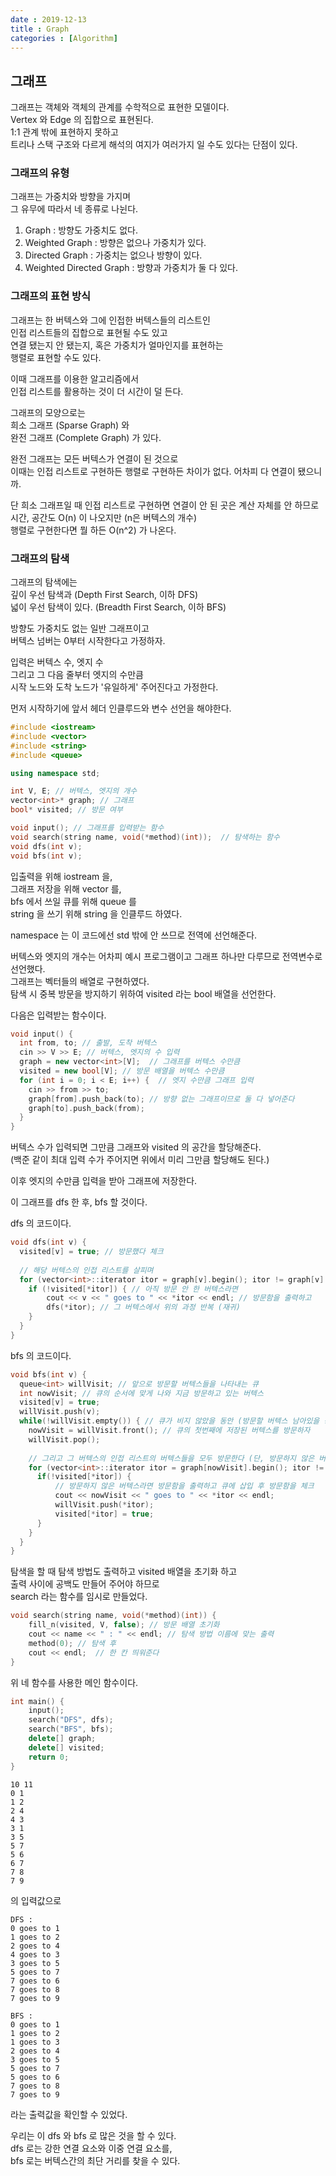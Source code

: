 ```yaml
---
date : 2019-12-13
title : Graph
categories : [Algorithm]
---
```


## 그래프

그래프는 객체와 객체의 관계를 수학적으로 표현한 모델이다.   
Vertex 와 Edge 의 집합으로 표현된다.  
1:1 관계 밖에 표현하지 못하고  
트리나 스택 구조와 다르게 해석의 여지가 여러가지 일 수도 있다는 단점이 있다.  

### 그래프의 유형  

그래프는 가중치와 방향을 가지며  
그 유무에 따라서 네 종류로 나뉜다.  

1. Graph : 방향도 가중치도 없다.  
2. Weighted Graph : 방향은 없으나 가중치가 있다.  
3. Directed Graph : 가중치는 없으나 방향이 있다.  
4. Weighted Directed Graph : 방향과 가중치가 둘 다 있다.  

### 그래프의 표현 방식

그래프는 한 버텍스와 그에 인접한 버텍스들의 리스트인  
인접 리스트들의 집합으로 표현될 수도 있고  
연결 됐는지 안 됐는지, 혹은 가중치가 얼마인지를 표현하는  
행렬로 표현할 수도 있다.  

이때 그래프를 이용한 알고리즘에서  
인접 리스트를 활용하는 것이 더 시간이 덜 든다.  


그래프의 모양으로는  
희소 그래프 (Sparse Graph) 와  
완전 그래프 (Complete Graph) 가 있다.  

완전 그래프는 모든 버텍스가 연결이 된 것으로  
이때는 인접 리스트로 구현하든 행렬로 구현하든 차이가 없다. 어차피 다 연결이 됐으니까.  

단 희소 그래프일 때 인접 리스트로 구현하면 연결이 안 된 곳은 계산 자체를 안 하므로  
시간, 공간도 O(n) 이 나오지만 (n은 버텍스의 개수)  
행렬로 구현한다면 뭘 하든 O(n^2) 가 나온다.  


### 그래프의 탐색

그래프의 탐색에는  
깊이 우선 탐색과 (Depth First Search, 이하 DFS)  
넓이 우선 탐색이 있다. (Breadth First Search, 이하 BFS)  

방향도 가중치도 없는 일반 그래프이고  
버텍스 넘버는 0부터 시작한다고 가정하자.  

입력은 버텍스 수, 엣지 수  
그리고 그 다음 줄부터 엣지의 수만큼  
시작 노드와 도착 노드가 '유일하게' 주어진다고 가정한다.  

먼저 시작하기에 앞서 헤더 인클루드와 변수 선언을 해야한다.  

```C++
#include <iostream>
#include <vector>
#include <string>
#include <queue>

using namespace std;

int V, E; // 버텍스, 엣지의 개수
vector<int>* graph; // 그래프
bool* visited; // 방문 여부

void input(); // 그래프를 입력받는 함수
void search(string name, void(*method)(int));  // 탐색하는 함수
void dfs(int v);
void bfs(int v);
```

입출력을 위해 iostream 을,  
그래프 저장을 위해 vector 를,  
bfs 에서 쓰일 큐를 위해 queue 를  
string 을 쓰기 위해 string 을 인클루드 하였다.  

namespace 는 이 코드에선 std 밖에 안 쓰므로 전역에 선언해준다.  

버텍스와 엣지의 개수는 어차피 예시 프로그램이고 그래프 하나만 다루므로 전역변수로 선언했다.  
그래프는 벡터들의 배열로 구현하였다.  
탐색 시 중복 방문을 방지하기 위하여 visited 라는 bool 배열을 선언한다.  

다음은 입력받는 함수이다.  

```C++
void input() {
  int from, to; // 출발, 도착 버텍스 
  cin >> V >> E; // 버텍스, 엣지의 수 입력
  graph = new vector<int>[V];  // 그래프를 버텍스 수만큼
  visited = new bool[V]; // 방문 배열을 버텍스 수만큼
  for (int i = 0; i < E; i++) {  // 엣지 수만큼 그래프 입력
    cin >> from >> to;
    graph[from].push_back(to); // 방향 없는 그래프이므로 둘 다 넣어준다
    graph[to].push_back(from);
  }
}
```

버텍스 수가 입력되면 그만큼 그래프와 visited 의 공간을 할당해준다.  
(백준 같이 최대 입력 수가 주어지면 위에서 미리 그만큼 할당해도 된다.)  

이후 엣지의 수만큼 입력을 받아 그래프에 저장한다.  

이 그래프를 dfs 한 후, bfs 할 것이다.  


dfs 의 코드이다.  

```C++
void dfs(int v) {
  visited[v] = true; // 방문했다 체크
  
  // 해당 버텍스의 인접 리스트를 살피며
  for (vector<int>::iterator itor = graph[v].begin(); itor != graph[v].end(); ++itor) {
    if (!visited[*itor]) { // 아직 방문 안 한 버텍스라면 
        cout << v << " goes to " << *itor << endl; // 방문함을 출력하고
        dfs(*itor); // 그 버텍스에서 위의 과정 반복 (재귀)
    }
  }
}
```

bfs 의 코드이다.  

```C++
void bfs(int v) {
  queue<int> willVisit; // 앞으로 방문할 버텍스들을 나타내는 큐
  int nowVisit; // 큐의 순서에 맞게 나와 지금 방문하고 있는 버텍스
  visited[v] = true;
  willVisit.push(v);
  while(!willVisit.empty()) { // 큐가 비지 않았을 동안 (방문할 버텍스 남아있을 동안)
    nowVisit = willVisit.front(); // 큐의 첫번째에 저장된 버텍스를 방문하자
    willVisit.pop();
    
    // 그리고 그 버텍스의 인접 리스트의 버텍스들을 모두 방문한다 (단, 방문하지 않은 버텍스만)
    for (vector<int>::iterator itor = graph[nowVisit].begin(); itor != graph[nowVisit].end(); ++itor) {  
      if(!visited[*itor]) {
      	  // 방문하지 않은 버텍스라면 방문함을 출력하고 큐에 삽입 후 방문함을 체크
          cout << nowVisit << " goes to " << *itor << endl;
          willVisit.push(*itor);
          visited[*itor] = true;
      }
    }
  }
}
```

탐색을 할 때 탐색 방법도 출력하고 visited 배열을 초기화 하고  
출력 사이에 공백도 만들어 주어야 하므로  
search 라는 함수를 임시로 만들었다.  

```C++
void search(string name, void(*method)(int)) {
	fill_n(visited, V, false); // 방문 배열 초기화
	cout << name << " : " << endl; // 탐색 방법 이름에 맞는 출력
	method(0); // 탐색 후
	cout << endl;  // 한 칸 띄워준다
}
```


위 네 함수를 사용한 메인 함수이다.  

```C++
int main() {
	input();
	search("DFS", dfs);
	search("BFS", bfs);
	delete[] graph;
	delete[] visited;
	return 0;
}
```

```text
10 11
0 1
1 2
2 4
4 3
3 1
3 5
5 7
5 6
6 7
7 8
7 9
```

의 입력값으로  

```text
DFS :
0 goes to 1
1 goes to 2
2 goes to 4
4 goes to 3
3 goes to 5
5 goes to 7
7 goes to 6
7 goes to 8
7 goes to 9

BFS :
0 goes to 1
1 goes to 2
1 goes to 3
2 goes to 4
3 goes to 5
5 goes to 7
5 goes to 6
7 goes to 8
7 goes to 9
```

라는 출력값을 확인할 수 있었다.  



우리는 이 dfs 와 bfs 로 많은 것을 할 수 있다.  
dfs 로는 강한 연결 요소와 이중 연결 요소를,  
bfs 로는 버텍스간의 최단 거리를 찾을 수 있다.  
